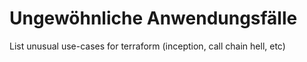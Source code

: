 # Ungewöhnliche Anwendungsfälle

List unusual use-cases for terraform \(inception, call chain hell, etc\)

